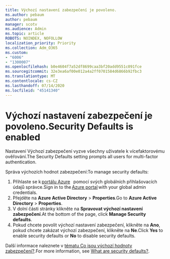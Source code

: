 ```yaml
---
title: Výchozí nastavení zabezpečení je povoleno.
ms.author: pebaum
author: pebaum
manager: scotv
ms.audience: Admin
ms.topic: article
ROBOTS: NOINDEX, NOFOLLOW
localization_priority: Priority
ms.collection: Adm_O365
ms.custom:
- "6006"
- "1300007"
ms.openlocfilehash: b0e4604f7a52df8699caa3bf20add9551c091fce
ms.sourcegitcommit: 32e3ea6af00e012a4a2ff0701584d6866b92fbc3
ms.translationtype: MT
ms.contentlocale: cs-CZ
ms.lasthandoff: 07/14/2020
ms.locfileid: "45141340"
---
```

# <a name="security-defaults-is-enabled"></a><span data-ttu-id="c109f-102">Výchozí nastavení zabezpečení je povoleno.</span><span class="sxs-lookup"><span data-stu-id="c109f-102">Security Defaults is enabled</span></span>

<span data-ttu-id="c109f-103">Nastavení Výchozí zabezpečení vyzve všechny uživatele k vícefaktorovému ověřování.</span><span class="sxs-lookup"><span data-stu-id="c109f-103">The Security Defaults setting prompts all users for multi-factor authentication.</span></span>

<span data-ttu-id="c109f-104">Správa výchozích hodnot zabezpečení:</span><span class="sxs-lookup"><span data-stu-id="c109f-104">To manage security defaults:</span></span>

1. <span data-ttu-id="c109f-105">Přihlaste se k [portálu Azure](https://ms.portal.azure.com/)   pomocí svých globálních přihlašovacích údajů správce.</span><span class="sxs-lookup"><span data-stu-id="c109f-105">Sign in to the [Azure portal](https://ms.portal.azure.com/) with your global admin credentials.</span></span>
2. <span data-ttu-id="c109f-106">Přejděte na **Azure Active Directory**  >  **Properties**.</span><span class="sxs-lookup"><span data-stu-id="c109f-106">Go to **Azure Active Directory** > **Properties**.</span></span>
3. <span data-ttu-id="c109f-107">V dolní části stránky klikněte na **Spravovat výchozí nastavení zabezpečení**.</span><span class="sxs-lookup"><span data-stu-id="c109f-107">At the bottom of the page, click **Manage Security defaults**.</span></span>
4. <span data-ttu-id="c109f-108">Pokud chcete povolit výchozí nastavení zabezpečení, klikněte na **Ano**, pokud chcete zakázat výchozí zabezpečení, klikněte na **Ne**.</span><span class="sxs-lookup"><span data-stu-id="c109f-108">Click **Yes** to enable security defaults or **No** to disable security defaults.</span></span>

<span data-ttu-id="c109f-109">Další informace naleznete v [tématu Co jsou výchozí hodnoty zabezpečení?](https://docs.microsoft.com/azure/active-directory/fundamentals/concept-fundamentals-security-defaults).</span><span class="sxs-lookup"><span data-stu-id="c109f-109">For more information, see [What are security defaults?](https://docs.microsoft.com/azure/active-directory/fundamentals/concept-fundamentals-security-defaults).</span></span>